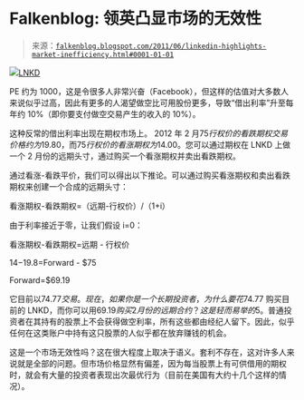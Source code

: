 <!--yml

类别：未分类

日期：2024-05-12 20:52:24

-->

# Falkenblog: 领英凸显市场的无效性

> 来源：[`falkenblog.blogspot.com/2011/06/linkedin-highlights-market-inefficiency.html#0001-01-01`](http://falkenblog.blogspot.com/2011/06/linkedin-highlights-market-inefficiency.html#0001-01-01)

![](https://blogger.googleusercontent.com/img/b/R29vZ2xl/AVvXsEjl7oistVIgXtO46lJa5Gjoy789z2eVePuWP0Rtejc6dA6wWWURo2-ZGdW6FKWN3Wg4H90rnnL_g8JM8FZciZMv5jS9p6fLM1qI_9cwxT7n_GicaqIl6ZStB_-cORhRROippv5SkA/s1600/lnkd1.gif)[LNKD](http://finance.yahoo.com/q?s=lnkd&ql=1)

PE 约为 1000，这是令很多人非常兴奋（Facebook），但这样的估值对大多数人来说似乎过高，因此有更多的人渴望做空比可用股份更多，导致“借出利率”升至每年约 10%（即你要支付做空交易产生的收入的 10%）。

这种反常的借出利率出现在期权市场上。 2012 年 2 月$75 行权价的看跌期权交易价格约为$19.80，而$75 行权价的看涨期权为$14.00。您可以通过期权在 LNKD 上做一个 2 月份的远期头寸，通过购买一个看涨期权并卖出看跌期权。

通过看涨-看跌平价，我们可以得出以下推论。可以通过购买看涨期权和卖出看跌期权来创建一个合成的远期头寸：

看涨期权-看跌期权=（远期-行权价）/（1+i）

由于利率接近于零，让我们假设 i=0：

看涨期权-看跌期权=远期 - 行权价

$14-$19.8=Forward - $75

Forward=$69.19

它目前以$74.77 交易。现在，如果你是一个长期投资者，为什么要花$74.77 购买目前的 LNKD，而你可以用$69.19 购买 2 月份的远期合约？这是轻而易举的$5。普通投资者在其持有的股票上不会获得做空利率，所有这些都由经纪人留下。因此，似乎任何在这类账户中持有这只股票的人似乎都在放弃赚钱的机会。

这是一个市场无效性吗？这在很大程度上取决于语义。套利不存在，这对许多人来说就是全部的问题。但市场价格显然有偏差，因为每当股票上有可供借用的期权时，就会有大量的投资者表现出次最优行为（目前在美国有大约十几个这样的情况）。
